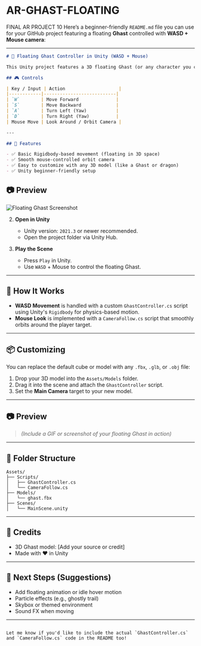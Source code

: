 # AR-GHAST-FLOATING
FINAL AR PROJECT 10
Here’s a beginner-friendly `README.md` file you can use for your GitHub project featuring a floating **Ghast** controlled with **WASD + Mouse camera**:

---

```markdown
# 👻 Floating Ghast Controller in Unity (WASD + Mouse)

This Unity project features a 3D floating Ghast (or any character you choose), fully controlled using **WASD keys** and **mouse movement**. Perfect for beginner game devs learning character movement and camera controls.

## 🎮 Controls

| Key / Input | Action                    |
|------------|---------------------------|
| `W`        | Move Forward              |
| `S`        | Move Backward             |
| `A`        | Turn Left (Yaw)           |
| `D`        | Turn Right (Yaw)          |
| Mouse Move | Look Around / Orbit Camera |

---

## 🧱 Features

- ✅ Basic Rigidbody-based movement (floating in 3D space)
- ✅ Smooth mouse-controlled orbit camera
- ✅ Easy to customize with any 3D model (like a Ghast or dragon)
- ✅ Unity beginner-friendly setup

   ```
## 📷 Preview

![Floating Ghast Screenshot](main/Screenshot2025-04-22230533.png)


2. **Open in Unity**
   - Unity version: `2021.3` or newer recommended.
   - Open the project folder via Unity Hub.

3. **Play the Scene**
   - Press `Play` in Unity.
   - Use `WASD` + Mouse to control the floating Ghast.

---

## 🧠 How It Works

- **WASD Movement** is handled with a custom `GhastController.cs` script using Unity's `Rigidbody` for physics-based motion.
- **Mouse Look** is implemented with a `CameraFollow.cs` script that smoothly orbits around the player target.

---

## 📦 Customizing

You can replace the default cube or model with any `.fbx`, `.glb`, or `.obj` file:

1. Drop your 3D model into the `Assets/Models` folder.
2. Drag it into the scene and attach the `GhastController` script.
3. Set the **Main Camera** target to your new model.

---

## 📷 Preview

> *(Include a GIF or screenshot of your floating Ghast in action)*

---

## 📁 Folder Structure

```
Assets/
├── Scripts/
│   ├── GhastController.cs
│   └── CameraFollow.cs
├── Models/
│   └── ghast.fbx
├── Scenes/
│   └── MainScene.unity
```

---

## 🙌 Credits

- 3D Ghast model: [Add your source or credit]
- Made with ❤️ in Unity

---

## 🚀 Next Steps (Suggestions)

- Add floating animation or idle hover motion
- Particle effects (e.g., ghostly trail)
- Skybox or themed environment
- Sound FX when moving

---

```

Let me know if you'd like to include the actual `GhastController.cs` and `CameraFollow.cs` code in the README too!

